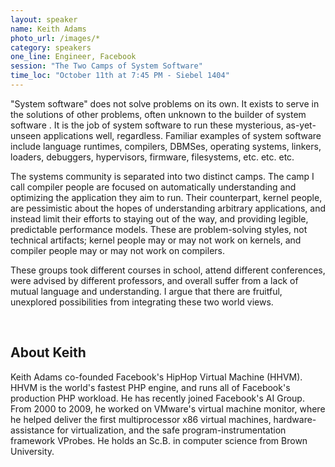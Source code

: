```yaml
---
layout: speaker
name: Keith Adams
photo_url: /images/*
category: speakers
one_line: Engineer, Facebook
session: "The Two Camps of System Software"
time_loc: "October 11th at 7:45 PM - Siebel 1404"
---
```



"System software" does not solve problems on its own. It exists to serve in the solutions of other problems, often unknown to the builder of system software . It is the job of system software to run these mysterious, as-yet-unseen applications well, regardless. Familiar examples of system software include language runtimes, compilers, DBMSes, operating systems, linkers, loaders, debuggers, hypervisors, firmware, filesystems, etc. etc. etc.

The systems community is separated into two distinct camps. The camp I call compiler people are focused on automatically understanding and optimizing the application they aim to run. Their counterpart, kernel people, are pessimistic about the hopes of understanding arbitrary applications, and instead limit their efforts to staying out of the way, and providing legible, predictable performance models. These are problem-solving styles, not technical artifacts; kernel people may or may not work on kernels, and compiler people may or may not work on compilers.

These groups took different courses in school, attend different conferences, were advised by different professors, and overall suffer from a lack of mutual language and understanding. I argue that there are fruitful, unexplored possibilities from integrating these two world views.

<br/>

## About Keith
Keith Adams co-founded Facebook's HipHop Virtual Machine (HHVM). HHVM is the world's fastest PHP engine, and runs all of Facebook's production PHP workload. He has recently joined Facebook's AI Group. From 2000 to 2009, he worked on VMware's virtual machine monitor, where he helped deliver the first multiprocessor x86 virtual machines, hardware-assistance for virtualization, and the safe program-instrumentation framework VProbes. He holds an Sc.B. in computer science from Brown University.